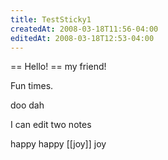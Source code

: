 ```yaml
---
title: TestSticky1
createdAt: 2008-03-18T11:56-04:00
editedAt: 2008-03-18T12:53-04:00
---
```



== Hello! ==
my friend!

Fun times.

doo dah

I can edit two notes 

happy happy [[joy]] joy

